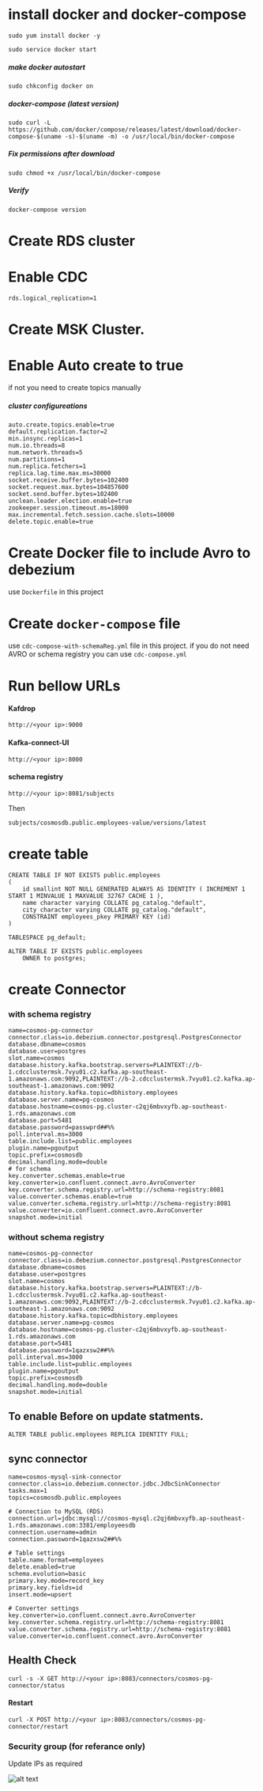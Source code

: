 # install docker and docker-compose

`sudo yum install docker -y`

`sudo service docker start`

##### make docker autostart

`sudo chkconfig docker on`

##### docker-compose (latest version)

`sudo curl -L https://github.com/docker/compose/releases/latest/download/docker-compose-$(uname -s)-$(uname -m) -o /usr/local/bin/docker-compose`

##### Fix permissions after download

`sudo chmod +x /usr/local/bin/docker-compose`

##### Verify

`docker-compose version`

# Create RDS cluster

# Enable CDC

`rds.logical_replication=1`

# Create MSK Cluster.

# Enable Auto create to true

if not you need to create topics manually

##### cluster configureations

```
auto.create.topics.enable=true
default.replication.factor=2
min.insync.replicas=1
num.io.threads=8
num.network.threads=5
num.partitions=1
num.replica.fetchers=1
replica.lag.time.max.ms=30000
socket.receive.buffer.bytes=102400
socket.request.max.bytes=104857600
socket.send.buffer.bytes=102400
unclean.leader.election.enable=true
zookeeper.session.timeout.ms=18000
max.incremental.fetch.session.cache.slots=10000
delete.topic.enable=true
```

# Create Docker file to include Avro to debezium

use `Dockerfile` in this project

# Create `docker-compose` file

use `cdc-compose-with-schemaReg.yml` file in this project.
if you do not need AVRO or schema registry you can use `cdc-compose.yml`

# Run bellow URLs

#### Kafdrop

`http://<your ip>:9000`

#### Kafka-connect-UI

`http://<your ip>:8000`

#### schema registry

`http://<your ip>:8081/subjects`

Then

`subjects/cosmosdb.public.employees-value/versions/latest`

# create table

```
CREATE TABLE IF NOT EXISTS public.employees
(
    id smallint NOT NULL GENERATED ALWAYS AS IDENTITY ( INCREMENT 1 START 1 MINVALUE 1 MAXVALUE 32767 CACHE 1 ),
    name character varying COLLATE pg_catalog."default",
    city character varying COLLATE pg_catalog."default",
    CONSTRAINT employees_pkey PRIMARY KEY (id)
)

TABLESPACE pg_default;

ALTER TABLE IF EXISTS public.employees
    OWNER to postgres;
```

# create Connector

### with schema registry

```
name=cosmos-pg-connector
connector.class=io.debezium.connector.postgresql.PostgresConnector
database.dbname=cosmos
database.user=postgres
slot.name=cosmos
database.history.kafka.bootstrap.servers=PLAINTEXT://b-1.cdcclustermsk.7vyu01.c2.kafka.ap-southeast-1.amazonaws.com:9092,PLAINTEXT://b-2.cdcclustermsk.7vyu01.c2.kafka.ap-southeast-1.amazonaws.com:9092
database.history.kafka.topic=dbhistory.employees
database.server.name=pg-cosmos
database.hostname=cosmos-pg.cluster-c2qj6mbvxyfb.ap-southeast-1.rds.amazonaws.com
database.port=5481
database.password=passwprd##%%
poll.interval.ms=3000
table.include.list=public.employees
plugin.name=pgoutput
topic.prefix=cosmosdb
decimal.handling.mode=double
# for schema
key.converter.schemas.enable=true
key.converter=io.confluent.connect.avro.AvroConverter
key.converter.schema.registry.url=http://schema-registry:8081
value.converter.schemas.enable=true
value.converter.schema.registry.url=http://schema-registry:8081
value.converter=io.confluent.connect.avro.AvroConverter
snapshot.mode=initial
```

### without schema registry

```
name=cosmos-pg-connector
connector.class=io.debezium.connector.postgresql.PostgresConnector
database.dbname=cosmos
database.user=postgres
slot.name=cosmos
database.history.kafka.bootstrap.servers=PLAINTEXT://b-1.cdcclustermsk.7vyu01.c2.kafka.ap-southeast-1.amazonaws.com:9092,PLAINTEXT://b-2.cdcclustermsk.7vyu01.c2.kafka.ap-southeast-1.amazonaws.com:9092
database.history.kafka.topic=dbhistory.employees
database.server.name=pg-cosmos
database.hostname=cosmos-pg.cluster-c2qj6mbvxyfb.ap-southeast-1.rds.amazonaws.com
database.port=5481
database.password=1qazxsw2##%%
poll.interval.ms=3000
table.include.list=public.employees
plugin.name=pgoutput
topic.prefix=cosmosdb
decimal.handling.mode=double
snapshot.mode=initial
```

## To enable Before on update statments.

`ALTER TABLE public.employees REPLICA IDENTITY FULL;`

## sync connector

```
name=cosmos-mysql-sink-connector
connector.class=io.debezium.connector.jdbc.JdbcSinkConnector
tasks.max=1
topics=cosmosdb.public.employees

# Connection to MySQL (RDS)
connection.url=jdbc:mysql://cosmos-mysql.c2qj6mbvxyfb.ap-southeast-1.rds.amazonaws.com:3381/employeesdb
connection.username=admin
connection.password=1qazxsw2##%%

# Table settings
table.name.format=employees
delete.enabled=true
schema.evolution=basic
primary.key.mode=record_key
primary.key.fields=id
insert.mode=upsert

# Converter settings
key.converter=io.confluent.connect.avro.AvroConverter
key.converter.schema.registry.url=http://schema-registry:8081
value.converter.schema.registry.url=http://schema-registry:8081
value.converter=io.confluent.connect.avro.AvroConverter
```

## Health Check

`curl -s -X GET http://<your ip>:8083/connectors/cosmos-pg-connector/status`

#### Restart

`curl -X POST http://<your ip>:8083/connectors/cosmos-pg-connector/restart`

### Security group (for referance only)

Update IPs as required

![alt text](security-group.jpg 'security group')
